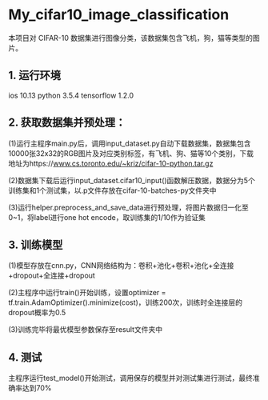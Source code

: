 # My_cifar10_image_classification
本项目对 CIFAR-10 数据集进行图像分类，该数据集包含飞机，狗，猫等类型的图片。

## 1.	运行环境 

ios 10.13  python 3.5.4  tensorflow 1.2.0


## 2. 获取数据集并预处理：

(1)运行主程序main.py后，调用input_dataset.py自动下载数据集，数据集包含10000张32x32的RGB图片及对应类别标签，有飞机、狗、猫等10个类别，下载地址为https://www.cs.toronto.edu/~kriz/cifar-10-python.tar.gz

(2)数据集下载后运行input_dataset.cifar10_input()函数解压数据，数据分为5个训练集和1个测试集，以.p文件存放在cifar-10-batches-py文件夹中

(3)运行helper.preprocess_and_save_data进行预处理，将图片数据归一化至0~1，将label进行one hot encode，取训练集的1/10作为验证集


## 3. 训练模型

(1)模型存放在cnn.py，CNN网络结构为：卷积+池化+卷积+池化+全连接+dropout+全连接+dropout

(2)主程序中运行train()开始训练，设置optimizer = tf.train.AdamOptimizer().minimize(cost)，训练200次，训练时全连接层的dropout概率为0.5

(3)训练完毕将最优模型参数保存至result文件夹中


## 4. 测试

主程序运行test_model()开始测试，调用保存的模型并对测试集进行测试，最终准确率达到70%
